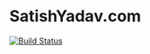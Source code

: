 # SatishYadav.com 
[![Build Status](https://travis-ci.org/iSatishYadav/SatishYadav.com.svg?branch=master)](https://travis-ci.org/iSatishYadav/SatishYadav.com)